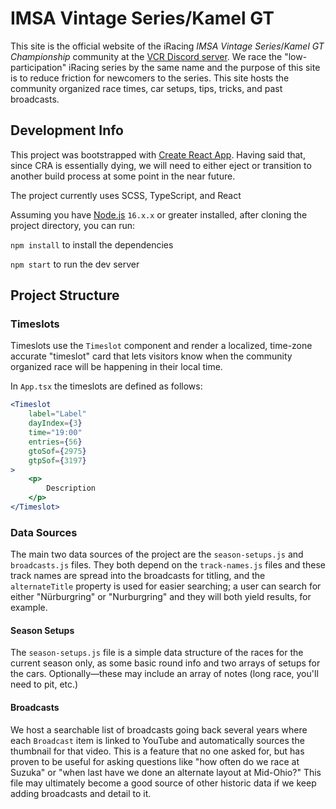 # IMSA Vintage Series/Kamel GT

This site is the official website of the iRacing _IMSA Vintage Series_/_Kamel GT Championship_ community at the [VCR Discord server](https://discord.gg/6arPQbNMbt). We race the "low-participation" iRacing series by the same name and the purpose of this site is to reduce friction for newcomers to the series. This site hosts the community organized race times, car setups, tips, tricks, and past broadcasts.

## Development Info

This project was bootstrapped with [Create React App](https://github.com/facebook/create-react-app). Having said that, since CRA is essentially dying, we will need to either eject or transition to another build process at some point in the near future.

The project currently uses SCSS, TypeScript, and React

Assuming you have [Node.js](https://nodejs.org/en) `16.x.x` or greater installed, after cloning the project directory, you can run:

`npm install` to install the dependencies

`npm start` to run the dev server


## Project Structure

### Timeslots
Timeslots use the `Timeslot` component and render a localized, time-zone accurate "timeslot" card that lets visitors know when the community organized race will be happening in their local time.

In `App.tsx` the timeslots are defined as follows:

```jsx
<Timeslot
    label="Label"
    dayIndex={3}
    time="19:00"
    entries={56}
    gtoSof={2975}
    gtpSof={3197}
>
    <p>
        Description
    </p>
</Timeslot>
```

### Data Sources

The main two data sources of the project are the `season-setups.js` and `broadcasts.js` files. They both depend on the `track-names.js` files and these track names are spread into the broadcasts for titling, and the `alternateTitle` property is used for easier searching; a user can search for either "Nürburgring" or "Nurburgring" and they will both yield results, for example.


#### Season Setups

The `season-setups.js` file is a simple data structure of the races for the current season only, as some basic round info and two arrays of setups for the cars. Optionally&mdash;these may include an array of notes (long race, you'll need to pit, etc.)


#### Broadcasts

We host a searchable list of broadcasts going back several years where each `Broadcast` item is linked to YouTube and automatically sources the thumbnail for that video. This is a feature that no one asked for, but has proven to be useful for asking questions like "how often do we race at Suzuka" or "when last have we done an alternate layout at Mid-Ohio?" This file may ultimately become a good source of other historic data if we keep adding broadcasts and detail to it.